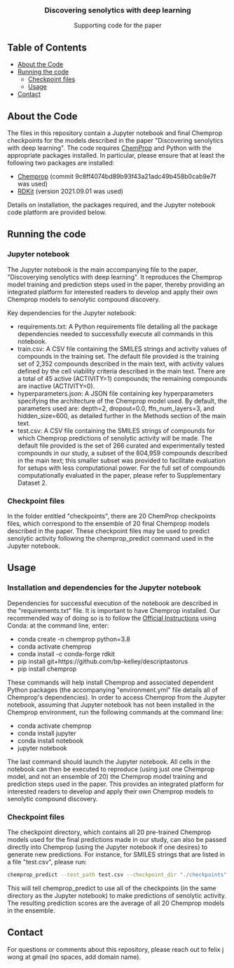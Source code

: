 <!--
*** Thanks for checking out this README Template. If you have a suggestion that would
*** make this better, please fork the repo and create a pull request or simply open
*** an issue with the tag "enhancement".
*** Thanks again! Now go create something AMAZING! :D
-->




<!-- PROJECT LOGO -->
<br />
<p align="center">

  <h3 align="center">Discovering senolytics with deep learning</h3>

  <p align="center">
    Supporting code for the paper
  </p>
</p>



<!-- TABLE OF CONTENTS -->
## Table of Contents

* [About the Code](#about-the-code)
* [Running the code](#running-the-code)
  * [Checkpoint files](#checkpoint-files)
  * [Usage](#usage)
* [Contact](#contact)



<!-- ABOUT THE PROJECT -->
## About the Code

The files in this repository contain a Jupyter notebook and final Chemprop checkpoints for the models described in the paper "Discovering senolytics with deep learning". The code requires <a href="https://github.com/chemprop/chemprop">ChemProp</a> and Python with the appropriate packages installed. In particular, please ensure that at least the following two packages are installed:
<ul>
<li><a href="https://github.com/chemprop/chemprop">Chemprop</a> (commit 9c8ff4074bd89b93f43a21adc49b458b0cab9e7f was used)</li>
<li><a href="https://www.rdkit.org/">RDKit</a> (version 2021.09.01 was used)</li>
</ul>
Details on installation, the packages required, and the Jupyter notebook code platform are provided below.

<!-- GETTING STARTED -->
## Running the code

### Jupyter notebook

The Jupyter notebook is the main accompanying file to the paper, "Discoverying senolytics with deep learning". It reproduces the Chemprop model training and prediction steps used in the paper, thereby providing an integrated platform for interested readers to develop and apply their own Chemprop models to senolytic compound discovery.

Key dependencies for the Jupyter notebook:


<ul>
<li>requirements.txt: A Python requirements file detailing all the package dependencies needed to successfully execute all commands in this notebook.
</li>
<li>train.csv: A CSV file containing the SMILES strings and activity values of compounds in the training set. The default file provided is the training set of 2,352 compounds described in the main text, with activity values defined by the cell viability criteria described in the main text. There are a total of 45 active (ACTIVITY=1) compounds; the remaining compounds are inactive (ACTIVITY=0).
</li>
<li>
hyperparameters.json: A JSON file containing key hyperparameters specifying the architecture of the Chemprop model used. By default, the parameters used are: depth=2, dropout=0.0, ffn_num_layers=3, and hidden_size=600, as detailed further in the Methods section of the main text.
</li>
<li>test.csv: A CSV file containing the SMILES strings of compounds for which Chemprop predictions of senolytic activity will be made. The default file provided is the set of 266 curated and experimentally tested compounds in our study, a subset of the 804,959 compounds described in the main text; this smaller subset was provided to facilitate evaluation for setups with less computational power. For the full set of compounds computationally evaluated in the paper, please refer to Supplementary Dataset 2. 
</li>
</ul>

### Checkpoint files

In the folder entitled "checkpoints", there are 20 ChemProp checkpoints files, which correspond to the ensemble of 20 final Chemprop models described in the paper. These checkpoint files may be used to predict senolytic activity following the chemprop_predict command used in the Jupyter notebook.


## Usage

### Installation and dependencies for the Jupyter notebook

Dependencies for successful execution of the notebook are described in the "requirements.txt" file. It is important to have Chemprop installed. Our recommended way of doing so is to follow the <a href="https://github.com/chemprop/chemprop">Official Instructions</a> using Conda: at the command line, enter:

<ul>
<li>conda create -n chemprop python=3.8</li>
<li>conda activate chemprop</li>
<li>conda install -c conda-forge rdkit</li>
<li>pip install git+https://github.com/bp-kelley/descriptastorus</li>
<li>pip install chemprop</li>
</ul>

These commands will help install Chemprop and associated dependent Python packages (the accompanying "environment.yml" file details all of Chemprop's dependencies). In order to access Chemprop from the Jupyter notebook, assuming that Jupyter notebook has not been installed in the Chemprop environment, run the following commands at the command line:

<ul>
<li>conda activate chemprop</li>
<li>conda install jupyter</li>
<li>conda install notebook</li>
<li>jupyter notebook</li>
</ul>

The last command should launch the Jupyter notebook. All cells in the notebook can then be executed to reproduce (using just one Chemprop model, and not an ensemble of 20) the Chemprop model training and prediction steps used in the paper. This provides an integrated platform for interested readers to develop and apply their own Chemprop models to senolytic compound discovery.

### Checkpoint files

The checkpoint directory, which contains all 20 pre-trained Chemprop models used for the final predictions made in our study, can also be passed directly into Chemprop (using the Jupyter notebook if one desires) to generate new predictions. For instance, for SMILES strings that are listed in a file "test.csv", please run:
```sh
chemprop_predict --test_path test.csv --checkpoint_dir "./checkpoints" --preds_path "predictions.csv" --features_generator rdkit_2d_normalized --no_features_scaling
```
This will tell chemprop_predict to use all of the checkpoints (in the same directory as the Jupyter notebook) to make predictions of senolytic activity. The resulting prediction scores are the average of all 20 Chemprop models in the ensemble. 

<!-- CONTACT -->
## Contact

For questions or comments about this repository, please reach out to felix j wong at gmail (no spaces, add domain name). 

